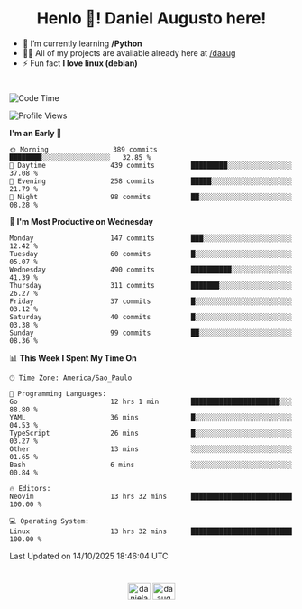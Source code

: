 <h1 align="center">Henlo 👋! Daniel Augusto here!</h1>

- 🌱 I’m currently learning **/Python**
- 👨‍💻 All of my projects are available already here at [/daaug](https://github.com/daaug)
- ⚡ Fun fact **I love linux (debian)**
<h1></h1>

<!--START_SECTION:waka-->
![Code Time](http://img.shields.io/badge/Code%20Time-87%20hrs%2044%20mins-blue)

![Profile Views](http://img.shields.io/badge/Profile%20Views-0-blue)

**I'm an Early 🐤** 

```text
🌞 Morning                389 commits         ████████░░░░░░░░░░░░░░░░░   32.85 % 
🌆 Daytime                439 commits         █████████░░░░░░░░░░░░░░░░   37.08 % 
🌃 Evening                258 commits         █████░░░░░░░░░░░░░░░░░░░░   21.79 % 
🌙 Night                  98 commits          ██░░░░░░░░░░░░░░░░░░░░░░░   08.28 % 
```
📅 **I'm Most Productive on Wednesday** 

```text
Monday                   147 commits         ███░░░░░░░░░░░░░░░░░░░░░░   12.42 % 
Tuesday                  60 commits          █░░░░░░░░░░░░░░░░░░░░░░░░   05.07 % 
Wednesday                490 commits         ██████████░░░░░░░░░░░░░░░   41.39 % 
Thursday                 311 commits         ███████░░░░░░░░░░░░░░░░░░   26.27 % 
Friday                   37 commits          █░░░░░░░░░░░░░░░░░░░░░░░░   03.12 % 
Saturday                 40 commits          █░░░░░░░░░░░░░░░░░░░░░░░░   03.38 % 
Sunday                   99 commits          ██░░░░░░░░░░░░░░░░░░░░░░░   08.36 % 
```


📊 **This Week I Spent My Time On** 

```text
🕑︎ Time Zone: America/Sao_Paulo

💬 Programming Languages: 
Go                       12 hrs 1 min        ██████████████████████░░░   88.80 % 
YAML                     36 mins             █░░░░░░░░░░░░░░░░░░░░░░░░   04.53 % 
TypeScript               26 mins             █░░░░░░░░░░░░░░░░░░░░░░░░   03.27 % 
Other                    13 mins             ░░░░░░░░░░░░░░░░░░░░░░░░░   01.65 % 
Bash                     6 mins              ░░░░░░░░░░░░░░░░░░░░░░░░░   00.84 % 

🔥 Editors: 
Neovim                   13 hrs 32 mins      █████████████████████████   100.00 % 

💻 Operating System: 
Linux                    13 hrs 32 mins      █████████████████████████   100.00 % 
```


 Last Updated on 14/10/2025 18:46:04 UTC
<!--END_SECTION:waka-->

<h1></h1>
<p align="center">
<a href="https://linkedin.com/in/danielaug" target="blank"><img align="center" src="https://raw.githubusercontent.com/rahuldkjain/github-profile-readme-generator/master/src/images/icons/Social/linked-in-alt.svg" alt="danielaug" height="30" width="40" /></a> 
<a href="https://www.hackerrank.com/daaug" target="blank"><img align="center" src="https://raw.githubusercontent.com/rahuldkjain/github-profile-readme-generator/master/src/images/icons/Social/hackerrank.svg" alt="daaug" height="30" width="40" /></a>
</p>
